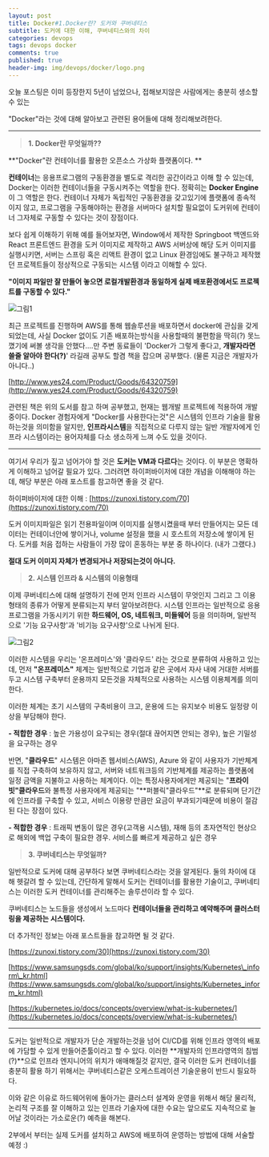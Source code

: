 ```yaml
---
layout: post
title: Docker#1.Docker란? 도커와 쿠버네티스
subtitle: 도커에 대한 이해, 쿠버네티스와의 차이
categories: devops
tags: devops docker
comments: true
published: true
header-img: img/devops/docker/logo.png
---
```


오늘 포스팅은 이미 등장한지 5년이 넘었으나, 접해보지않은 사람에게는 충분히 생소할 수 있는

"Docker"라는 것에 대해 알아보고 관련된 용어들에 대해 정리해보려한다.


---

> **1\. Docker란 무엇일까??**

**"Docker"란 컨테이너를 활용한 오픈소스 가상화 플랫폼이다. **

**컨테이너**는 응용프로그램의 구동환경을 별도로 격리한 공간이라고 이해 할 수 있는데, Docker는 이러한 컨테이너들을 구동시켜주는 역할을 한다. 정확히는 **Docker Engine**이 그 역할은 한다. 컨테이너 자체가 독립적인 구동환경을 갖고있기에 플랫폼에 종속적이지 않고, 프로그램을 구동해야하는 환경을 서버마다 설치할 필요없이 도커위에 컨테이너 그자체로 구동할 수 있다는 것이 장점이다.

보다 쉽게 이해하기 위해 예를 들어보자면, Window에서 제작한 Springboot 백엔드와 React 프론트엔드 환경을 도커 이미지로 제작하고 AWS 서버상에 해당 도커 이미지를 실행시키면, 서버는 스프링 혹은 리액트 환경이 없고 Linux 환경임에도 불구하고 제작했던 프로젝트들이 정상적으로 구동되는 시스템 이라고 이해할 수 있다.

**"이미지 파일만 잘 만들어 놓으면 로컬개발환경과 동일하게 실제 배포환경에서도 프로젝트를 구동할 수 있다."**


![그림1](https://zunoxi.github.io/assets/img/devops/docker/docker1.png)


최근 프로젝트를 진행하며 AWS를 통해 웹솔루션을 배포하면서 docker에 관심을 갖게 되었는데, 사실 Docker 없이도 기존 배포하는방식을 사용할때의 불편함을 딱히(?) 못느꼈기에 써볼 생각을 안했다....만 주변 동료들이 'Docker가 그렇게 좋다고, **개발자라면 쓸줄 알아야 한다(?)**' 라길래 공부도 할겸 책을 잡으며 공부했다. (물론 지금은 개발자가 아니다..)

[http://www.yes24.com/Product/Goods/64320759](http://www.yes24.com/Product/Goods/64320759)


관련된 책은 위의 도서를 참고 하며 공부했고, 현재는 웹개발 프로젝트에 적용하여 개발중이다. Docker 경험자에게 "Docker를 사용한다는것"은 시스템의 인프라 기술을 활용하는것을 의미함을 알지만, **인프라시스템**을 직접적으로 다루지 않는 일반 개발자에게 인프라 시스템이라는 용어자체를 다소 생소하게 느껴 수도 있을 것이다.

---

여기서 우리가 짚고 넘어가야 할 것은 **도커는 VM과 다르다**는 것이다. 이 부분은 명확하게 이해하고 넘어갈 필요가 있다. 그러려면 하이퍼바이저에 대한 개념을 이해해야 하는데, 해당 부분은 아래 포스트를 참고하면 좋을 것 같다.

하이퍼바이저에 대한 이해 : [https://zunoxi.tistory.com/70](https://zunoxi.tistory.com/70)



도커 이미지파일은 읽기 전용파일이며 이미지를 실행시켰을때 부터 만들어지는 모든 데이터는 컨테이너안에 쌓이거나, volume 설정을 했을 시 호스트의 저장소에 쌓이게 된다. 도커를 처음 접하는 사람들이 가장 많이 혼동하는 부분 중 하나이다. (내가 그랬다.)

**절대 도커 이미지 자체가 변경되거나 저장되는것이 아니다.**

> **2\. 시스템 인프라 & 시스템의 이용형태**

이제 쿠버네티스에 대해 설명하기 전에 먼저 인프라 시스템이 무엇인지 그리고 그 이용형태의 종류가 어떻게 분류되는지 부터 알아보려한다. 시스템 인프라는 일반적으로 응용프로그램을 가동시키기 위한 **하드웨어, OS, 네트워크, 미들웨어** 등을 의미하며, 일반적으로 '기능 요구사항'과 '비기능 요구사항'으로 나뉘게 된다.

![그림2](https://zunoxi.github.io/assets/img/devops/docker/docker2.png)

이러한 시스템을 우리는 '온프레미스'와 '클라우드' 라는 것으로 분류하여 사용하고 있는데, 먼저 **"온프레미스"** 체계는 일반적으로 기업과 같은 곳에서 자사 내에 거대한 서버를 두고 시스템 구축부터 운용까지 모든것을 자체적으로 사용하는 시스템 이용체계를 의미한다.

이러한 체계는 초기 시스템의 구축비용이 크고, 운용에 드는 유지보수 비용도 일정량 이상을 부담해야 한다.

**\- 적합한 경우** : 높은 가용성이 요구되는 경우(절대 끊어지면 안되는 경우), 높은 기밀성을 요구하는 경우

반면, "**클라우드**" 시스템은 아마존 웹서비스(AWS), Azure 와 같이 사용자가 기반체계를 직접 구축하여 보유하지 않고, 서버와 네트워크등의 기반체계를 제공하는 플랫폼에 일정 금액을 지불하고 사용하는 체계이다. 이는 특정사용자에게만 제공되는 "**프라이빗"클라우드**와 불특정 사용자에게 제공되는 "**퍼블릭"클라우드"**로 분류되며 단기간에 인프라를 구축할 수 있고, 서비스 이용량 만큼만 요금이 부과되기때문에 비용이 절감된 다는 장점이 있다.

**\- 적합한 경우** : 트래픽 변동이 많은 경우(고객용 시스템), 재해 등의 초자연적인 현상으로 해외에 백업 구축이 필요한 경우. 서비스를 빠르게 제공하고 싶은 경우

> **3\. 쿠버네티스는 무엇일까?**

일반적으로 도커에 대해 공부하다 보면 쿠버네티스라는 것을 알게된다. 둘의 차이에 대해 헷갈려 할 수 있는데, 간단하게 말해서 도커는 컨테이너를 활용한 기술이고, 쿠버네티스는 이러한 도커 컨테이너를 관리해주는 솔루션이라 할 수 있다. 

쿠버네티스는 노드들을 생성에서 노드마다 **컨테이너들을 관리하고 예약해주며 클러스터링을 제공하는 시스템이다.**

더 추가적인 정보는 아래 포스트들을 참고하면 될 것 같다.

[https://zunoxi.tistory.com/30](https://zunoxi.tistory.com/30)

[https://www.samsungsds.com/global/ko/support/insights/Kubernetes\_inform\_kr.html](https://www.samsungsds.com/global/ko/support/insights/Kubernetes_inform_kr.html)

[https://kubernetes.io/docs/concepts/overview/what-is-kubernetes/](https://kubernetes.io/docs/concepts/overview/what-is-kubernetes/)


---

도커는 일반적으로 개발자가 단순 개발하는것을 넘어 CI/CD를 위해 인프라 영역의 배포에 가담할 수 있게 만들어준툴이라고 할 수 있다. 이러한 **개발자의 인프라영역의 침범(?)**으로 인프라 엔지니어의 위치가 애매해질것 같지만, 결국 이러한 도커 컨테이너를 충분히 활용 하기 위해서는 쿠버네티스같은 오케스트레이션 기술운용이 반드시 필요하다.

이와 같은 이유로 하드웨어위에 돌아가는 클러스터 설계와 운영을 위해서 해당 물리적, 논리적 구조를 잘 이해하고 있는 인프라 기술자에 대한 수요는 앞으로도 지속적으로 늘어날 것이라는 가소로운(?) 예측을 해본다.

2부에서 부터는 실제 도커를 설치하고 AWS에 배포하여 운영하는 방법에 대해 서술할 예정 :)